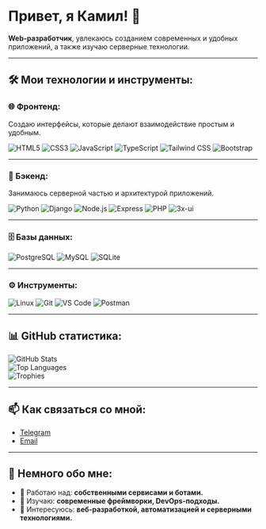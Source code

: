 <h1>Привет, я Камил! 👋</h1>

<p><b>Web-разработчик</b>, увлекаюсь созданием современных и удобных приложений, а также изучаю серверные технологии.</p>

---

## 🛠️ Мои технологии и инструменты:

### 🌐 Фронтенд:
Создаю интерфейсы, которые делают взаимодействие простым и удобным.

<div>
  <img src="https://img.shields.io/badge/HTML5-%23E34F26.svg?style=for-the-badge&logo=html5&logoColor=white" alt="HTML5" />
  <img src="https://img.shields.io/badge/CSS3-%231572B6.svg?style=for-the-badge&logo=css3&logoColor=white" alt="CSS3" />
  <img src="https://img.shields.io/badge/JavaScript-%23F7DF1E.svg?style=for-the-badge&logo=javascript&logoColor=black" alt="JavaScript" />
  <img src="https://img.shields.io/badge/TypeScript-%23007ACC.svg?style=for-the-badge&logo=typescript&logoColor=white" alt="TypeScript" />
  <img src="https://img.shields.io/badge/Tailwind_CSS-%2306B6D4.svg?style=for-the-badge&logo=tailwindcss&logoColor=white" alt="Tailwind CSS" />
  <img src="https://img.shields.io/badge/Bootstrap-%237952B3.svg?style=for-the-badge&logo=bootstrap&logoColor=white" alt="Bootstrap" />
</div>

---

### 🔧 Бэкенд:
Занимаюсь серверной частью и архитектурой приложений.

<div>
  <img src="https://img.shields.io/badge/Python-%233776AB.svg?style=for-the-badge&logo=python&logoColor=yellow" alt="Python" />
  <img src="https://img.shields.io/badge/Django-%23092E20.svg?style=for-the-badge&logo=django&logoColor=white" alt="Django" />
  <img src="https://img.shields.io/badge/Node.js-%23339933.svg?style=for-the-badge&logo=node.js&logoColor=white" alt="Node.js" />
  <img src="https://img.shields.io/badge/Express-%23000000.svg?style=for-the-badge&logo=express&logoColor=white" alt="Express" />
  <img src="https://img.shields.io/badge/PHP-%23777BB4.svg?style=for-the-badge&logo=php&logoColor=white" alt="PHP" />
  <img src="https://img.shields.io/badge/3x--ui-%23000000.svg?style=for-the-badge&logo=vercel&logoColor=white" alt="3x-ui" />
</div>

---

### 🗄 Базы данных:
<div>
  <img src="https://img.shields.io/badge/PostgreSQL-%234169E1.svg?style=for-the-badge&logo=postgresql&logoColor=white" alt="PostgreSQL" />
  <img src="https://img.shields.io/badge/MySQL-%234479A1.svg?style=for-the-badge&logo=mysql&logoColor=white" alt="MySQL" />
  <img src="https://img.shields.io/badge/SQLite-%23003B57.svg?style=for-the-badge&logo=sqlite&logoColor=white" alt="SQLite" />
</div>

---

### ⚙️ Инструменты:
<div>
  <img src="https://img.shields.io/badge/Linux-%23FCC624.svg?style=for-the-badge&logo=linux&logoColor=black" alt="Linux" />
  <img src="https://img.shields.io/badge/Git-%23F05033.svg?style=for-the-badge&logo=git&logoColor=white" alt="Git" />
  <img src="https://img.shields.io/badge/Visual_Studio_Code-%23007ACC.svg?style=for-the-badge&logo=visual-studio-code&logoColor=white" alt="VS Code" />
  <img src="https://img.shields.io/badge/Postman-%23FF6C37.svg?style=for-the-badge&logo=postman&logoColor=white" alt="Postman" />
</div>

---

## 📊 GitHub статистика:
<img src="https://github-readme-stats.vercel.app/api?username=sal1hov&show_icons=true&theme=radical" alt="GitHub Stats" />
<br />
<img src="https://github-readme-stats.vercel.app/api/top-langs/?username=sal1hov&layout=compact&theme=radical" alt="Top Languages" />
<br />
<img src="https://github-profile-trophy.vercel.app/?username=sal1hov&theme=dracula&margin-w=15" alt="Trophies" />

---

## 📫 Как связаться со мной:
- [Telegram](https://t.me/whowhosed)  
- [Email](mailto:nhtxwd@gmail.com)  

---

## 👋 Немного обо мне:
- 🔭 Работаю над: **собственными сервисами и ботами.**  
- 🌱 Изучаю: **современные фреймворки, DevOps-подходы.**  
- 💬 Интересуюсь: **веб-разработкой, автоматизацией и серверными технологиями.**  

